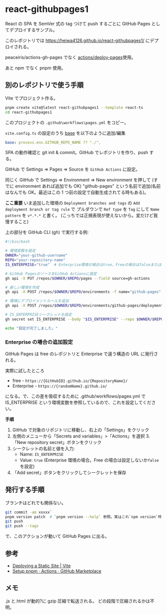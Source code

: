 # react-githubpages1

React の SPA を SemVer 式の tag つけて push するごとに
GitHub Pages としてデプロイするサンプル。

このレポジトリでは
https://heiwa4126.github.io/react-githubpages1/
にデプロイされる。

peaceiris/actions-gh-pages でなく
[actions/deploy-pages](https://github.com/actions/deploy-pages)使用。

あと npm でなく pnpm 使用。

## 別のレポジトリで使う手順

Vite でプロジェクト作る。

```bash
pnpm create vite@latest react-githubpages1 --template react-ts
cd react-githubpages1
```

このプロジェクトの
`.github\workflows\pages.yml` をコピー。

`vite.config.ts` の設定のうち [base](https://ja.vitejs.dev/config/shared-options.html#base) を以下のように追加/編集

```yaml
base: process.env.GITHUB_REPO_NAME ?? "./",
```

SPA の動作確認と git init & commit。GitHub でレポジトリを作り、push する。

GitHub で Settings ⇒ Pages ⇒ Source を `GitHub Actions` に設定。

同じく
GitHub で Settings ⇒ Environment ⇒ New environment を押して
(すでに environment あれば追加でも OK)
"github-pages" という名前で追加(名前はなんでも OK。最近はこの 1 つ前の設定で自動生成されてる時もある)。

**ここ重要**
いま追加した環境の
`Deployment branches and tags`
の `Add deployment branch or tag rule` で
プルダウンで `Ref type` を `Tag` にして
`Name pattern` を `v*.*.*` と書く。
(こっちでは正規表現が使えないから。変だけど我慢すること)

上の部分を
GitHub CLI (gh) で実行する例:

```bash
#!/bin/bash

# 環境変数を設定
OWNER="your-github-username"
REPO="your-repository-name"
IS_ENTERPRISE="true"  # Enterprise環境の場合はtrue、Freeの場合はfalseまたは設定しない

# GitHub PagesのソースをGitHub Actionsに設定
gh api -X PUT /repos/$OWNER/$REPO/pages --field source=gh-actions

# 新しい環境を作成
gh api -X POST /repos/$OWNER/$REPO/environments -f name="github-pages"

# 環境にデプロイメントルールを追加
gh api -X POST /repos/$OWNER/$REPO/environments/github-pages/deployment-branch-policies -f branch="v*.*.*" -f type="tag"

# IS_ENTERPRISEシークレットを設定
gh secret set IS_ENTERPRISE --body "$IS_ENTERPRISE" --repo $OWNER/$REPO

echo "設定が完了しました。"
```

### Enterprise の場合の追加設定

GitHub Pages は free のレポジトリと Enterprise で違う構造の URL に発行される。

実際に試したところ

- free - `https://{GitHubID}.github.io/{RepositoryName}/`
- Enterprise - `https://{randomName}.github.io/`

になる。で、この差を吸収するために .github/workflows/pages.yml で IS_ENTERPRISE という環境変数を参照しているので、これを設定してください。

**手順**

1. GitHub で対象のリポジトリに移動し、右上の「Settings」をクリック
2. 左側のメニューから「Secrets and variables」>「Actions」を選択 3.「New repository secret」ボタンをクリック
3. シークレットの名前と値を入力:
   - Name: `IS_ENTERPRISE`
   - Value: `true` (Enterprise 環境の場合。Free の場合は設定しないか`false`を設定)
4. 「Add secret」ボタンをクリックしてシークレットを保存

## 発行する手順

ブランチはどれでも関係ない。

```sh
git commit -am xxxxx`
pnpm version patch  # `pnpm version --help` 参照。実はこれ`npm version`呼んでるだけ
git push
git push --tags
```

で、このアクションが動いて GitHub Pages に出る。

## 参考

- [Deploying a Static Site \| Vite](https://vitejs.dev/guide/static-deploy.html#github-pages)
- [Setup pnpm · Actions · GitHub Marketplace](https://github.com/marketplace/actions/setup-pnpm)

## メモ

.js と.html が動的?に gzip 圧縮で転送される。
どの段階で圧縮されるかは不明。
